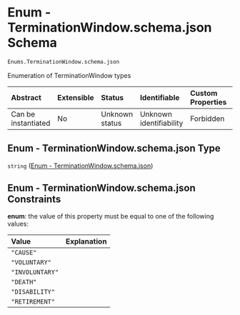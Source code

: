 # Enum - TerminationWindow\.schema.json Schema

```txt
Enums.TerminationWindow.schema.json
```

Enumeration of TerminationWindow types

| Abstract            | Extensible | Status         | Identifiable            | Custom Properties | Additional Properties | Access Restrictions | Defined In                                                                                     |
| :------------------ | :--------- | :------------- | :---------------------- | :---------------- | :-------------------- | :------------------ | :--------------------------------------------------------------------------------------------- |
| Can be instantiated | No         | Unknown status | Unknown identifiability | Forbidden         | Allowed               | none                | [TerminationWindow.schema.json](../enums/TerminationWindow.schema.json "open original schema") |

## Enum - TerminationWindow\.schema.json Type

`string` ([Enum - TerminationWindow.schema.json](terminationwindow.md))

## Enum - TerminationWindow\.schema.json Constraints

**enum**: the value of this property must be equal to one of the following values:

| Value           | Explanation |
| :-------------- | :---------- |
| `"CAUSE"`       |             |
| `"VOLUNTARY"`   |             |
| `"INVOLUNTARY"` |             |
| `"DEATH"`       |             |
| `"DISABILITY"`  |             |
| `"RETIREMENT"`  |             |
